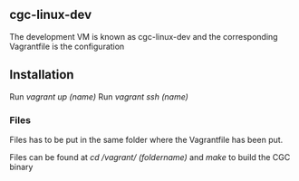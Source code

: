 ## cgc-linux-dev ##

The development VM is known as cgc-linux-dev and the corresponding Vagrantfile is the configuration

## Installation ##

Run _vagrant up_ *(name)*
Run _vagrant ssh_ *(name)*

### Files ###

Files has to be put in the same folder where the Vagrantfile has been put. 

Files can be found at _cd /vagrant/_ *(foldername)* and _make_ to build the CGC binary
